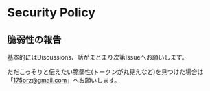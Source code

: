 # Security Policy

## 脆弱性の報告

基本的にはDiscussions、話がまとまり次第Issueへお願いします。

ただこっそりと伝えたい脆弱性(トークンが丸見えなど)を見つけた場合は「175orz@gmail.com」へお願いします。
